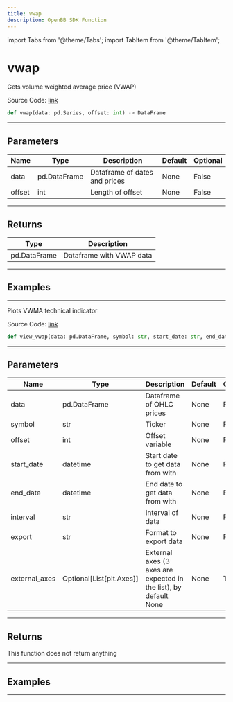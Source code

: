 ```yaml
---
title: vwap
description: OpenBB SDK Function
---
```


import Tabs from '@theme/Tabs';
import TabItem from '@theme/TabItem';

# vwap

<Tabs>
<TabItem value="model" label="Model" default>

Gets volume weighted average price (VWAP)

Source Code: [link](https://github.com/OpenBB-finance/OpenBBTerminal/tree/main/openbb_terminal/common/technical_analysis/overlap_model.py#L139)

```python
def vwap(data: pd.Series, offset: int) -> DataFrame
```
---

## Parameters

| Name | Type | Description | Default | Optional |
| ---- | ---- | ----------- | ------- | -------- |
| data | pd.DataFrame | Dataframe of dates and prices | None | False |
| offset | int | Length of offset | None | False |

---

## Returns

| Type | Description |
| ---- | ----------- |
| pd.DataFrame | Dataframe with VWAP data |

---

## Examples

---



</TabItem>
<TabItem value="view" label="View">

Plots VWMA technical indicator

Source Code: [link](https://github.com/OpenBB-finance/OpenBBTerminal/tree/main/openbb_terminal/common/technical_analysis/overlap_view.py#L121)

```python
def view_vwap(data: pd.DataFrame, symbol: str, start_date: str, end_date: str, offset: int, interval: str, export: str, external_axes: Optional[List[matplotlib.axes._axes.Axes]]) -> None
```
---

## Parameters

| Name | Type | Description | Default | Optional |
| ---- | ---- | ----------- | ------- | -------- |
| data | pd.DataFrame | Dataframe of OHLC prices | None | False |
| symbol | str | Ticker | None | False |
| offset | int | Offset variable | None | False |
| start_date | datetime | Start date to get data from with | None | False |
| end_date | datetime | End date to get data from with | None | False |
| interval | str | Interval of data | None | False |
| export | str | Format to export data | None | False |
| external_axes | Optional[List[plt.Axes]] | External axes (3 axes are expected in the list), by default None | None | True |

---

## Returns

This function does not return anything

---

## Examples

---



</TabItem>
</Tabs>